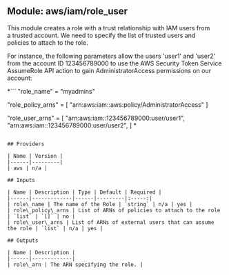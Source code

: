 ## Module: aws/iam/role\_user

This module creates a role with a trust relationship with IAM users from  
a trusted account. We need to specify the list of trusted users and  
policies to attach to the role.

For instance, the following parameters allow the users 'user1' and 'user2'  
from the account ID 123456789000 to use the AWS Security Token Service  
AssumeRole API action to gain AdministratorAccess permissions on our account:

\*```
"role_name" = "myadmins"

"role_policy_arns" = [
  "arn:aws:iam::aws:policy/AdministratorAccess"
]

"role_user_arns" = [
  "arn:aws:iam::123456789000:user/user1",
  "arn:aws:iam::123456789000:user/user2",
]
*
```

## Providers

| Name | Version |
|------|---------|
| aws | n/a |

## Inputs

| Name | Description | Type | Default | Required |
|------|-------------|------|---------|:-----:|
| role\_name | The name of the Role | `string` | n/a | yes |
| role\_policy\_arns | List of ARNs of policies to attach to the role | `list` | `[]` | no |
| role\_user\_arns | List of ARNs of external users that can assume the role | `list` | n/a | yes |

## Outputs

| Name | Description |
|------|-------------|
| role\_arn | The ARN specifying the role. |

